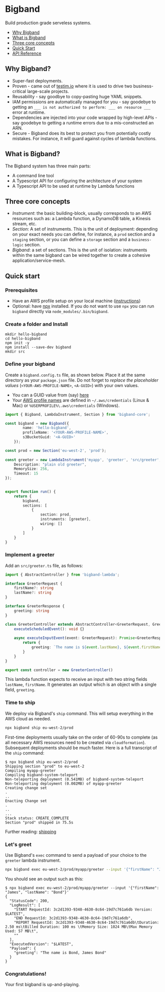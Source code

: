 # Bigband

Build production grade serveless systems.

* [Why Bigband](#why)
* [What is Bigband](#what)
* [Three core concepts](#concepts)
* [Quick Start](#quick-start)
* [API Reference](https://imaman.github.io/bigband/core/)

## <a name="why"></a>Why Bigband?
- Super-fast deployments.
- Proven - came out of [testim.io](https://www.testim.io/) where it is used to drive two business-critical large-scale projects.
- Reusability - say goodbye to copy-pasting huge YAML snippets.
- IAM permissions are automatically managed for you - say goodebye to getting an `___ is not authorized to perform: ___ on resource ___` error at runtime.
- Dependencies are injected into your code wrapped by high-level APIs - say goodebye to getting a runtime errors due to a mis-constructed an ARN.
- Secure - Bigband does its best to protect you from potentially costly mistakes. For instance, it will guard against cycles of lambda functions.

## <a name="what"></a>What is Bigband?
The Bigband system has three main parts:
- A command line tool
- A Typescript API for configuring the architecture of your system
- A Typescript API to be used at runtime by Lambda functions 

## <a name="concepts"></a>Three core concepts
- *Instrument*: the basic building-block, usually corresponds to an AWS resources such as: a Lambda function, a DynamoDB table, a Kinesis stream, etc.
- *Section*: A set of instruments. This is the unit of deployment: depending on your exact needs you can define, for instance, a `prod` section and a `staging` section, or you can define a `storage` section and a `business-logic` section.
- *Bigband*: a set of sections. This is the unit of isolation: instruments within the same bigband can be wired together to create a cohesive application/service-mesh. 

## <a name="quick-start"></a>Quick start

### Prerequisites

- Have an AWS profile setup on your local machine ([instructions](https://docs.aws.amazon.com/cli/latest/userguide/cli-configure-profiles.html))
- Optional: have [npx](https://www.npmjs.com/package/npx) installed. If you do not want to use `npx` you can run `bigband` directly via `node_modules/.bin/bigband`.

### Create a folder and Install

```
mkdir hello-bigband
cd hello-bigband
npm init -y
npm install --save-dev bigband
mkdir src
```

### Define your bigband
Create a `bigband.config.ts` file, as shown below. Place it at the same directory as your `package.json` file. Do not forget to *replace the placeholder values* (`<YOUR-AWS-PROFILE-NAME>`, `<A-GUID>`) with your own values.

- You can a GUID value from (say) [here](https://www.uuidgenerator.net/guid)
- Your [AWS profile names](https://docs.aws.amazon.com/cli/latest/userguide/cli-configure-profiles.html) are defined in `~/.aws/credentials` (Linux & Mac) or `%USERPROFILE%\.aws\credentials` (Windows).


```typescript
import { Bigband, LambdaInstrument, Section } from 'bigband-core';

const bigband = new Bigband({
        name: 'hello-bigband',
        profileName: '<YOUR-AWS-PROFILE-NAME>',
        s3BucketGuid: '<A-GUID>'
    });

const prod = new Section('eu-west-2', 'prod');
 
const greeter = new LambdaInstrument('myapp', 'greeter', 'src/greeter', {
    Description: "plain old greeter",
    MemorySize: 256,
    Timeout: 15   
});
 

export function run() {
    return {
        bigband,
        sections: [
            {
                section: prod,
                instruments: [greeter],
                wiring: []
            }
        ]
    }
}
```

### Implement a greeter 
Add an `src/greeter.ts` file, as follows:

```typescript
import { AbstractController } from 'bigband-lambda';

interface GreeterRequest {
    firstName?: string
    lastName?: string
}

interface GreeterResponse {
    greeting: string
}

class GreeterController extends AbstractController<GreeterRequest, GreeterResponse> {
    executeScheduledEvent(): void {}
    
    async executeInputEvent(event: GreeterRequest): Promise<GreeterResponse> {
        return {
            greeting: `The name is ${event.lastName}, ${event.firstName} ${event.lastName}`
        }
    }
}

export const controller = new GreeterController()
```

This lambda function expects to receive an input with two string fields `lastName`, `firstName`. It generates an output which is an object with a single field, `greeting`.


### Time to ship
We deploy via Bigband's `ship` command. This will setup everything in the AWS cloud as needed.

```bash
npx bigband ship eu-west-2/prod
```

First-time deployments usually take on the order of 60-90s to complete (as all necessary AWS resources need to be created via `cloudformation`). Subsequent deployments should be much faster. Here is a full transcript of the `ship` command:

```
$ npx bigband ship eu-west-2/prod
Shipping section "prod" to eu-west-2
Compiling myapp-greeter
Compiling bigband-system-teleport
Non-teleporting deployment (0.541MB) of bigband-system-teleport
Non-teleporting deployment (0.002MB) of myapp-greeter
Creating change set
.
..
Enacting Change set
.
..
...
Stack status: CREATE_COMPLETE
Section "prod" shipped in 75.5s
```

Further reading: [shipping](shipping)



### Let's greet
Use Bigband's `exec` command to send a payload of your choice to the `greeter` lambda instrument. 

```bash
npx bigband exec eu-west-2/prod/myapp/greeter --input '{"firstName": "James", "lastName": "Bond"}'
```

You should see an output such as this:

```
$ npx bigband exec eu-west-2/prod/myapp/greeter --input '{"firstName": "James", "lastName": "Bond"}'
{
  "StatusCode": 200,
  "LogResult": [
    "START RequestId: 3c2d1393-9348-4630-8c64-19d7c761a6db Version: $LATEST",
    "END RequestId: 3c2d1393-9348-4630-8c64-19d7c761a6db",
    "REPORT RequestId: 3c2d1393-9348-4630-8c64-19d7c761a6db\tDuration: 2.50 ms\tBilled Duration: 100 ms \tMemory Size: 1024 MB\tMax Memory Used: 57 MB\t",
    ""
  ],
  "ExecutedVersion": "$LATEST",
  "Payload": {
    "greeting": "The name is Bond, James Bond"
  }
}
```


### Congratulations!
Your first bigband is up-and-playing.

